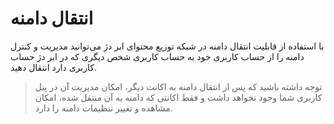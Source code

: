 # انتقال دامنه

با استفاده از قابلیت انتقال دامنه در شبکه توزیع محتوای ابر دژ می‌توانید مدیریت و کنترل دامنه را از حساب کاربری خود به حساب کاربری شخص دیگری که در ابر دژ حساب کاربری دارد انتقال دهید.

> توجه داشته باشید که پس از انتقال دامنه به اکانت دیگر، امکان مدیریت آن در پنل کاربری شما وجود نخواهد داشت و فقط اکانتی که دامنه به آن منتقل شده، امکان مشاهده و تغییر تنظیمات دامنه را دارد.
<!--
### ثبت درخواست



برای جابه‌جایی دامنه ابتدا در حساب مبدا وارد پیشخان دامنه‌‌ای که قصد انتقال آن را دارید شوید و روی «درخواست جابه‌جایی» کلیک کنید.

<p align="center"><img src="/doc/assets/img/domain_transfer/panel.png"></p>

در پنجره‌ی باز شده شناسه‌ی کاربری مقصد را وارد کرده و بعد از تایید شرایط روی «ارسال درخواست» کلیک کنید.

<p align="center"><img src="/doc/assets/img/domain_transfer/request.png"></p>

برای اطلاع از شناسه‌ی کاربری مقصد، کافی است وارد «دامنه‌های من» شوید و از منوی تنظیمات بخش «انتقال دامنه» را انتخاب کنید. در این صفحه امکان دریافت شناسه‌ی شخصی اکانت را دارید.

<p align="center"><img src="/doc/assets/img/domain_transfer/id.png"></p>

### تایید درخواست

برای تایید درخواست وارد «دامنه‌های من» شوید و از منوی تنظیمات بخش «انتقال دامنه» را انتخاب کنید. در این صفحه می‌توانید درخواست های انتقال دامنه که قصد تغییر مالکیت به حساب شما را دارند مشاهده کنید:

<p align="center"><img src="/doc/assets/img/domain_transfer/approve.png"></p>

با تایید و پذیرفتن درخواست، دامنه به حساب کاربری شما انتقال می‌یابد.
-->

